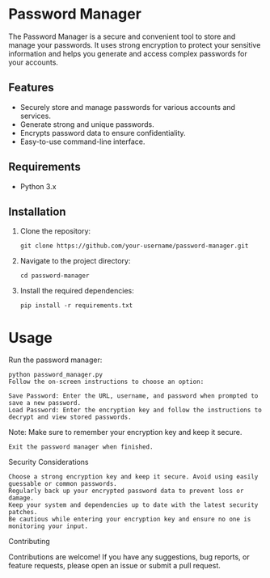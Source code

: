 # Password Manager

The Password Manager is a secure and convenient tool to store and manage your passwords. It uses strong encryption to protect your sensitive information and helps you generate and access complex passwords for your accounts.

## Features

- Securely store and manage passwords for various accounts and services.
- Generate strong and unique passwords.
- Encrypts password data to ensure confidentiality.
- Easy-to-use command-line interface.

## Requirements

- Python 3.x

## Installation

1. Clone the repository:

   ```shell
   git clone https://github.com/your-username/password-manager.git
   
2. Navigate to the project directory:
    
    ```shell
    cd password-manager
    
3. Install the required dependencies:
    
    ```shell
    pip install -r requirements.txt

# Usage

Run the password manager:

   
    python password_manager.py
    Follow the on-screen instructions to choose an option:

    Save Password: Enter the URL, username, and password when prompted to save a new password.
    Load Password: Enter the encryption key and follow the instructions to decrypt and view stored passwords.

Note: Make sure to remember your encryption key and keep it secure.

    Exit the password manager when finished.

Security Considerations

    Choose a strong encryption key and keep it secure. Avoid using easily guessable or common passwords.
    Regularly back up your encrypted password data to prevent loss or damage.
    Keep your system and dependencies up to date with the latest security patches.
    Be cautious while entering your encryption key and ensure no one is monitoring your input.

Contributing

Contributions are welcome! If you have any suggestions, bug reports, or feature requests, please open an issue or submit a pull request.
